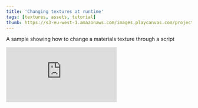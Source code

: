```yaml
---
title: 'Changing textures at runtime'
tags: [textures, assets, tutorial]
thumb: https://s3-eu-west-1.amazonaws.com/images.playcanvas.com/projects/12/437446/54BF56-image-75.jpg
---
```


A sample showing how to change a materials texture through a script
<div className="iframe-container">
    <iframe loading="lazy" src="https://playcanv.as/p/Ivdxse42/" title="Changing textures at runtime" webkitallowfullscreen="true" mozallowfullscreen="true" allow="autoplay" allowfullscreen="true" allowvr="" scrolling="no" frameborder="0" />
</div>
